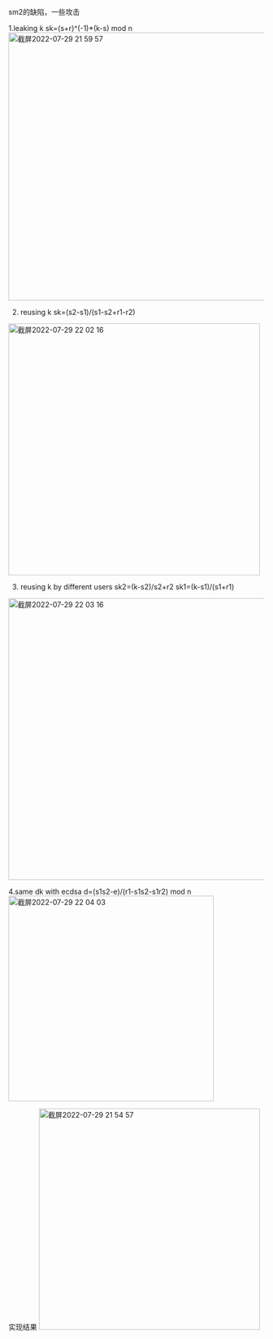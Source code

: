 sm2的缺陷，一些攻击

1.leaking k
sk=(s+r)^(-1)*(k-s) mod n
<img width="527" alt="截屏2022-07-29 21 59 57" src="https://user-images.githubusercontent.com/108727329/181776658-01c400f6-1b2f-4d12-b263-897885fc4657.png">

2. reusing k
sk=(s2-s1)/(s1-s2+r1-r2)
<img width="495" alt="截屏2022-07-29 22 02 16" src="https://user-images.githubusercontent.com/108727329/181776880-385697d7-98d9-4ec4-a79a-6097e3e10c11.png">

3. reusing k by different users
sk2=(k-s2)/s2+r2
sk1=(k-s1)/(s1+r1)
<img width="554" alt="截屏2022-07-29 22 03 16" src="https://user-images.githubusercontent.com/108727329/181777032-c3170a21-3b6e-44ae-aab7-cbf931f6db62.png">


4.same dk with ecdsa
 d=(s1s2-e)/(r1-s1s2-s1r2) mod n
 <img width="404" alt="截屏2022-07-29 22 04 03" src="https://user-images.githubusercontent.com/108727329/181777192-54da3c4b-9a1f-47de-8d3e-c61ab78a48ea.png">


实现结果
<img width="435" alt="截屏2022-07-29 21 54 57" src="https://user-images.githubusercontent.com/108727329/181777230-a8839e3b-3b4a-4cce-a569-03c5b7bd4599.png">
